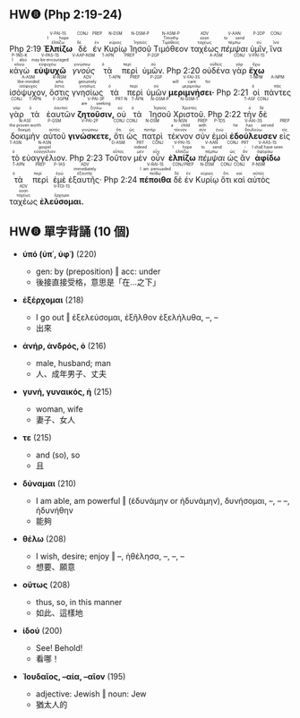## HW❽ (Php 2:19-24)

<rt>Php 2:19</rt> <RUBY><ruby><ruby><strong>Ἐλπίζω</strong><rt>ἐλπίζω</rt></ruby><rt>I hope</rt></ruby><rt>V-PAI-1S</rt></RUBY> <RUBY><ruby><ruby>δὲ<rt>δέ</rt></ruby><rt><font color='white'>however</font></rt></ruby><rt>CONJ</rt></RUBY> <RUBY><ruby><ruby>ἐν<rt>ἐν</rt></ruby><rt><font color='white'>in</font></rt></ruby><rt>PREP</rt></RUBY> <RUBY><ruby><ruby>Κυρίῳ<rt>κύριος</rt></ruby><rt><font color='white'>[the] Lord</font></rt></ruby><rt>N-DSM</rt></RUBY> <RUBY><ruby><ruby>Ἰησοῦ<rt>Ἰησοῦς</rt></ruby><rt><font color='white'>Jesus</font></rt></ruby><rt>N-DSM-P</rt></RUBY> <RUBY><ruby><ruby>Τιμόθεον<rt>Τιμόθεος</rt></ruby><rt>Timothy</rt></ruby><rt>N-ASM-P</rt></RUBY> <RUBY><ruby><ruby>ταχέως<rt>ταχέως</rt></ruby><rt>soon</rt></ruby><rt>ADV</rt></RUBY> <RUBY><ruby><ruby><em>πέμψαι</em><rt>πέμπω</rt></ruby><rt>to send</rt></ruby><rt>V-AAN</rt></RUBY> <RUBY><ruby><ruby>ὑμῖν,<rt>σύ</rt></ruby><rt><font color='white'>to you</font></rt></ruby><rt>P-2DP</rt></RUBY> <RUBY><ruby><ruby>ἵνα<rt>ἵνα</rt></ruby><rt><font color='white'>that</font></rt></ruby><rt>CONJ</rt></RUBY> <RUBY><ruby><ruby>κἀγὼ<rt>κἀγώ</rt></ruby><rt>I also</rt></ruby><rt>P-1NS-K</rt></RUBY> <RUBY><ruby><ruby><strong>εὐψυχῶ</strong><rt>εὐψυχέω</rt></ruby><rt>may be encouraged</rt></ruby><rt>V-PAS-1S</rt></RUBY> <RUBY><ruby><ruby><em>γνοὺς</em><rt>γινώσκω</rt></ruby><rt><font color='white'>having known</font></rt></ruby><rt>V-AAP-NSM</rt></RUBY> <RUBY><ruby><ruby>τὰ<rt>ὁ</rt></ruby><rt><font color='white'>the things</font></rt></ruby><rt>T-APN</rt></RUBY> <RUBY><ruby><ruby>περὶ<rt>περί</rt></ruby><rt><font color='white'>concerning</font></rt></ruby><rt>PREP</rt></RUBY> <RUBY><ruby><ruby>ὑμῶν.<rt>σύ</rt></ruby><rt><font color='white'>you</font></rt></ruby><rt>P-2GP</rt></RUBY> <rt>Php 2:20</rt> <RUBY><ruby><ruby>οὐδένα<rt>οὐδείς</rt></ruby><rt><font color='white'>No one</font></rt></ruby><rt>A-ASM</rt></RUBY> <RUBY><ruby><ruby>γὰρ<rt>γάρ</rt></ruby><rt><font color='white'>for</font></rt></ruby><rt>CONJ</rt></RUBY> <RUBY><ruby><ruby><strong>ἔχω</strong><rt>ἔχω</rt></ruby><rt><font color='white'>I have</font></rt></ruby><rt>V-PAI-1S</rt></RUBY> <RUBY><ruby><ruby>ἰσόψυχον,<rt>ἰσόψυχος</rt></ruby><rt>like-minded</rt></ruby><rt>A-ASM</rt></RUBY> <RUBY><ruby><ruby>ὅστις<rt>ὅστις</rt></ruby><rt>who</rt></ruby><rt>R-NSM</rt></RUBY> <RUBY><ruby><ruby>γνησίως<rt>γνησίως</rt></ruby><rt>genuinely</rt></ruby><rt>ADV</rt></RUBY> <RUBY><ruby><ruby>τὰ<rt>ὁ</rt></ruby><rt><font color='white'>the things</font></rt></ruby><rt>T-APN</rt></RUBY> <RUBY><ruby><ruby>περὶ<rt>περί</rt></ruby><rt><font color='white'>relative to</font></rt></ruby><rt>PREP</rt></RUBY> <RUBY><ruby><ruby>ὑμῶν<rt>σύ</rt></ruby><rt><font color='white'>you</font></rt></ruby><rt>P-2GP</rt></RUBY> <RUBY><ruby><ruby><strong>μεριμνήσει·</strong><rt>μεριμνάω</rt></ruby><rt>will care for</rt></ruby><rt>V-FAI-3S</rt></RUBY> <rt>Php 2:21</rt> <RUBY><ruby><ruby>οἱ<rt>ὁ</rt></ruby><rt><font color='white'>Those</font></rt></ruby><rt>T-NPM</rt></RUBY> <RUBY><ruby><ruby>πάντες<rt>πᾶς</rt></ruby><rt><font color='white'>all</font></rt></ruby><rt>A-NPM</rt></RUBY> <RUBY><ruby><ruby>γὰρ<rt>γάρ</rt></ruby><rt><font color='white'>for</font></rt></ruby><rt>CONJ</rt></RUBY> <RUBY><ruby><ruby>τὰ<rt>ὁ</rt></ruby><rt><font color='white'>the things</font></rt></ruby><rt>T-APN</rt></RUBY> <RUBY><ruby><ruby>ἑαυτῶν<rt>ἑαυτοῦ</rt></ruby><rt><font color='white'>of themselves</font></rt></ruby><rt>F-3GPM</rt></RUBY> <RUBY><ruby><ruby><strong>ζητοῦσιν,</strong><rt>ζητέω</rt></ruby><rt>are seeking</rt></ruby><rt>V-PAI-3P</rt></RUBY> <RUBY><ruby><ruby>οὐ<rt>οὐ</rt></ruby><rt><font color='white'>not</font></rt></ruby><rt>PRT-N</rt></RUBY> <RUBY><ruby><ruby>τὰ<rt>ὁ</rt></ruby><rt><font color='white'>the things</font></rt></ruby><rt>T-APN</rt></RUBY> <RUBY><ruby><ruby>Ἰησοῦ<rt>Ἰησοῦς</rt></ruby><rt><font color='white'>Jesus</font></rt></ruby><rt>N-GSM-P</rt></RUBY> <RUBY><ruby><ruby>Χριστοῦ.<rt>Χριστός</rt></ruby><rt><font color='white'>of Christ</font></rt></ruby><rt>N-GSM-T</rt></RUBY> <rt>Php 2:22</rt> <RUBY><ruby><ruby>τὴν<rt>ὁ</rt></ruby><rt><font color='white'>-</font></rt></ruby><rt>T-ASF</rt></RUBY> <RUBY><ruby><ruby>δὲ<rt>δέ</rt></ruby><rt><font color='white'>But</font></rt></ruby><rt>CONJ</rt></RUBY> <RUBY><ruby><ruby>δοκιμὴν<rt>δοκιμή</rt></ruby><rt>the proven worth</rt></ruby><rt>N-ASF</rt></RUBY> <RUBY><ruby><ruby>αὐτοῦ<rt>αὐτός</rt></ruby><rt><font color='white'>of him</font></rt></ruby><rt>P-GSM</rt></RUBY> <RUBY><ruby><ruby><strong>γινώσκετε,</strong><rt>γινώσκω</rt></ruby><rt><font color='white'>you know</font></rt></ruby><rt>V-PAI-2P</rt></RUBY> <RUBY><ruby><ruby>ὅτι<rt>ὅτι</rt></ruby><rt><font color='white'>that</font></rt></ruby><rt>CONJ</rt></RUBY> <RUBY><ruby><ruby>ὡς<rt>ὡς</rt></ruby><rt><font color='white'>as</font></rt></ruby><rt>CONJ</rt></RUBY> <RUBY><ruby><ruby>πατρὶ<rt>πατήρ</rt></ruby><rt><font color='white'>a father [with]</font></rt></ruby><rt>N-DSM</rt></RUBY> <RUBY><ruby><ruby>τέκνον<rt>τέκνον</rt></ruby><rt>a child</rt></ruby><rt>N-NSN</rt></RUBY> <RUBY><ruby><ruby>σὺν<rt>σύν</rt></ruby><rt>with</rt></ruby><rt>PREP</rt></RUBY> <RUBY><ruby><ruby>ἐμοὶ<rt>ἐγώ</rt></ruby><rt><font color='white'>me</font></rt></ruby><rt>P-1DS</rt></RUBY> <RUBY><ruby><ruby><strong>ἐδούλευσεν</strong><rt>δουλεύω</rt></ruby><rt>he has served</rt></ruby><rt>V-AAI-3S</rt></RUBY> <RUBY><ruby><ruby>εἰς<rt>εἰς</rt></ruby><rt><font color='white'>in</font></rt></ruby><rt>PREP</rt></RUBY> <RUBY><ruby><ruby>τὸ<rt>ὁ</rt></ruby><rt><font color='white'>the</font></rt></ruby><rt>T-ASN</rt></RUBY> <RUBY><ruby><ruby>εὐαγγέλιον.<rt>εὐαγγέλιον</rt></ruby><rt>gospel</rt></ruby><rt>N-ASN</rt></RUBY> <rt>Php 2:23</rt> <RUBY><ruby><ruby>Τοῦτον<rt>οὗτος</rt></ruby><rt><font color='white'>Him</font></rt></ruby><rt>D-ASM</rt></RUBY> <RUBY><ruby><ruby>μὲν<rt>μέν</rt></ruby><rt>indeed</rt></ruby><rt>PRT</rt></RUBY> <RUBY><ruby><ruby>οὖν<rt>οὖν</rt></ruby><rt><font color='white'>therefore</font></rt></ruby><rt>CONJ</rt></RUBY> <RUBY><ruby><ruby><strong>ἐλπίζω</strong><rt>ἐλπίζω</rt></ruby><rt>I hope</rt></ruby><rt>V-PAI-1S</rt></RUBY> <RUBY><ruby><ruby><em>πέμψαι</em><rt>πέμπω</rt></ruby><rt>to send</rt></ruby><rt>V-AAN</rt></RUBY> <RUBY><ruby><ruby>ὡς<rt>ὡς</rt></ruby><rt><font color='white'>when</font></rt></ruby><rt>CONJ</rt></RUBY> <RUBY><ruby><ruby>ἂν<rt>ἄν</rt></ruby><rt>-</rt></ruby><rt>PRT</rt></RUBY> <RUBY><ruby><ruby><strong>ἀφίδω</strong><rt>ἀφοράω</rt></ruby><rt>I shall have seen</rt></ruby><rt>V-AAS-1S</rt></RUBY> <RUBY><ruby><ruby>τὰ<rt>ὁ</rt></ruby><rt><font color='white'>the things</font></rt></ruby><rt>T-APN</rt></RUBY> <RUBY><ruby><ruby>περὶ<rt>περί</rt></ruby><rt><font color='white'>concerning</font></rt></ruby><rt>PREP</rt></RUBY> <RUBY><ruby><ruby>ἐμὲ<rt>ἐγώ</rt></ruby><rt><font color='white'>me</font></rt></ruby><rt>P-1AS</rt></RUBY> <RUBY><ruby><ruby>ἐξαυτῆς·<rt>ἐξαυτῆς</rt></ruby><rt>immediately</rt></ruby><rt>ADV</rt></RUBY> <rt>Php 2:24</rt> <RUBY><ruby><ruby><strong>πέποιθα</strong><rt>πείθω</rt></ruby><rt>I am persuaded</rt></ruby><rt>V-RAI-1S</rt></RUBY> <RUBY><ruby><ruby>δὲ<rt>δέ</rt></ruby><rt><font color='white'>now</font></rt></ruby><rt>CONJ</rt></RUBY> <RUBY><ruby><ruby>ἐν<rt>ἐν</rt></ruby><rt><font color='white'>in</font></rt></ruby><rt>PREP</rt></RUBY> <RUBY><ruby><ruby>Κυρίῳ<rt>κύριος</rt></ruby><rt><font color='white'>[the] Lord</font></rt></ruby><rt>N-DSM</rt></RUBY> <RUBY><ruby><ruby>ὅτι<rt>ὅτι</rt></ruby><rt><font color='white'>that</font></rt></ruby><rt>CONJ</rt></RUBY> <RUBY><ruby><ruby>καὶ<rt>καί</rt></ruby><rt><font color='white'>also</font></rt></ruby><rt>CONJ</rt></RUBY> <RUBY><ruby><ruby>αὐτὸς<rt>αὐτός</rt></ruby><rt><font color='white'>I myself</font></rt></ruby><rt>P-NSM</rt></RUBY> <RUBY><ruby><ruby>ταχέως<rt>ταχέως</rt></ruby><rt>soon</rt></ruby><rt>ADV</rt></RUBY> <RUBY><ruby><ruby><strong>ἐλεύσομαι.</strong><rt>ἔρχομαι</rt></ruby><rt><font color='white'>I will come</font></rt></ruby><rt>V-FDI-1S</rt></RUBY>
<div style='page-break-after: always;'></div>

## HW❽ 單字背誦 (10 個)
- **ὑπό (ὑπ᾿, ὑφ᾿)** (220)
	- gen: by (preposition) ‖ acc: under
	- 後接直接受格，意思是「在...之下」

- **ἐξέρχομαι** (218)
	- I go out ‖ ἐξελεύσομαι, ἐξῆλθον ἐξελήλυθα, –, –
	- 出來

- **ἀνήρ, ἀνδρός, ὁ** (216)
	- male, husband; man
	- 人、成年男子、丈夫

- **γυνή, γυναικός, ἡ** (215)
	- woman, wife
	- 妻子、女人

- **τε** (215)
	- and (so), so
	- 且

- **δύναμαι** (210)
	- I am able, am powerful ‖ (ἐδυνάμην or ἠδυνάμην), δυνήσομαι, –, – –, ἠδυνήθην
	- 能夠

- **θέλω** (208)
	- I wish, desire; enjoy ‖ –, ἠθέλησα, –, –, –
	- 想要、願意

- **οὕτως** (208)
	- thus, so, in this manner
	- 如此、這樣地

- **ἰδού** (200)
	- See! Behold!
	- 看哪！

- **Ἰουδαῖος, –αία, –αῖον** (195)
	- adjective: Jewish ‖ noun: Jew
	- 猶太人的